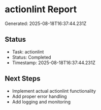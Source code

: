 # actionlint Report

Generated: 2025-08-18T16:37:44.231Z

## Status
- Task: actionlint
- Status: Completed
- Timestamp: 2025-08-18T16:37:44.231Z

## Next Steps
- Implement actual actionlint functionality
- Add proper error handling
- Add logging and monitoring
